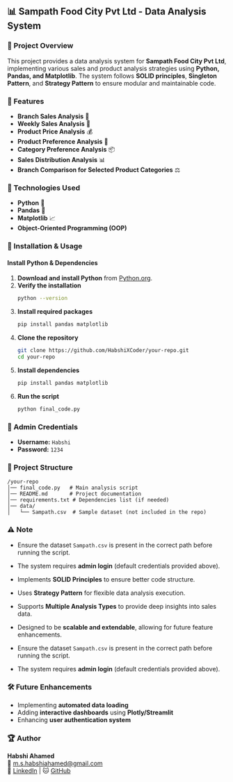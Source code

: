 ## 📊 Sampath Food City Pvt Ltd - Data Analysis System  

### 📌 Project Overview  
This project provides a data analysis system for **Sampath Food City Pvt Ltd**, implementing various sales and product analysis strategies using **Python, Pandas, and Matplotlib**. The system follows **SOLID principles**, **Singleton Pattern**, and **Strategy Pattern** to ensure modular and maintainable code.  

### 🚀 Features  
- **Branch Sales Analysis** 📍  
- **Weekly Sales Analysis** 📅  
- **Product Price Analysis** 💰  
- **Product Preference Analysis** 🛒  
- **Category Preference Analysis** 📦  
- **Sales Distribution Analysis** 📊  
- **Branch Comparison for Selected Product Categories** ⚖️  

### 🏰 Technologies Used  
- **Python** 🐍  
- **Pandas** 🏡  
- **Matplotlib** 📈  
- **Object-Oriented Programming (OOP)**  

### 🔧 Installation & Usage

#### Install Python & Dependencies
1. **Download and install Python** from [Python.org](https://www.python.org/downloads/).
2. **Verify the installation**
   ```sh
   python --version
   ```
3. **Install required packages**
   ```sh
   pip install pandas matplotlib
   ```  
1. **Clone the repository**  
   ```sh
   git clone https://github.com/HabshiXCoder/your-repo.git
   cd your-repo
   ```
2. **Install dependencies**  
   ```sh
   pip install pandas matplotlib
   ```
3. **Run the script**  
   ```sh
   python final_code.py
   ```

### 💂‍️ Admin Credentials  
- **Username:** `Habshi`  
- **Password:** `1234`  

### 📂 Project Structure  
```
/your-repo
│── final_code.py   # Main analysis script
│── README.md       # Project documentation
│── requirements.txt # Dependencies list (if needed)
│── data/
│   └── Sampath.csv  # Sample dataset (not included in the repo)
```

### ⚠️ Note  
- Ensure the dataset `Sampath.csv` is present in the correct path before running the script.  
- The system requires **admin login** (default credentials provided above).  
- Implements **SOLID Principles** to ensure better code structure.  
- Uses **Strategy Pattern** for flexible data analysis execution.  
- Supports **Multiple Analysis Types** to provide deep insights into sales data.  
- Designed to be **scalable and extendable**, allowing for future feature enhancements.  
  
- Ensure the dataset `Sampath.csv` is present in the correct path before running the script.  
- The system requires **admin login** (default credentials provided above).  

### 🛠 Future Enhancements  
- Implementing **automated data loading**  
- Adding **interactive dashboards** using **Plotly/Streamlit**  
- Enhancing **user authentication system**  

### 🏆 Author  
**Habshi Ahamed**  
📧 [m.s.habshiahamed@gmail.com](mailto:m.s.habshiahamed@gmail.com)  
👒 [LinkedIn](https://www.linkedin.com/in/habshi-ahamed-271691295) | 🐱 [GitHub](https://github.com/HabshiXCoder)  

